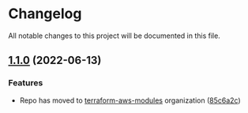 # Changelog

All notable changes to this project will be documented in this file.

## [1.1.0](https://github.com/clowdhaus/terraform-aws-global-accelerator/compare/v1.0.1...v1.1.0) (2022-06-13)


### Features

* Repo has moved to [terraform-aws-modules](https://github.com/terraform-aws-modules/terraform-aws-global-accelerator) organization ([85c6a2c](https://github.com/clowdhaus/terraform-aws-global-accelerator/commit/85c6a2c4e0c36f60af702e2095cd7b927c08e08c))
